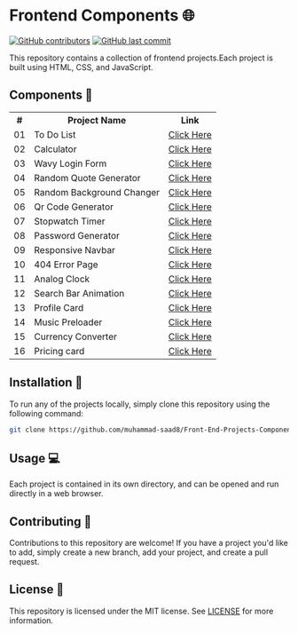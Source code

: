 # Frontend Components 🌐

[![GitHub contributors](https://img.shields.io/github/contributors/muhammad-saad8/Front-End-Projects-Components)](https://github.com/muhammad-saad8/Front-End-Projects-Components/graphs/contributors)
[![GitHub last commit](https://img.shields.io/github/last-commit/muhammad-saad8/Front-End-Projects-Components)](https://github.com/muhammad-saad8/Front-End-Projects-Components/commits/master)

This repository contains a collection of frontend projects.Each project is built using HTML, CSS, and JavaScript.

## Components 📂

<table>
    <tr>
        <th>#</th>
        <th>Project Name</th>
        <th>Link</th>
    </tr>
    <tr>
        <td>01</td>
        <td>To Do List</td>
        <td><a href="./project-1_to_do_list">Click Here</a></td>
    </tr>
    <tr>
        <td>02</td>
        <td>Calculator</td>
        <td><a href="./project-2_calculator">Click Here</a></td>
    </tr>
    <tr>
        <td>03</td>
        <td>Wavy Login Form</td>
        <td><a href="./project-3_wavy_login_form">Click Here</a></td>
    </tr>
    <tr>
        <td>04</td>
        <td>Random Quote Generator</td>
        <td><a href="./project-4_random_quote_generator">Click Here</a></td>
    </tr>
    <tr>
        <td>05</td>
        <td>Random Background Changer</td>
        <td><a href="./project-5_random_color_changer">Click Here</a></td>
    </tr>
    <tr>
        <td>06</td>
        <td>Qr Code Generator</td>
        <td><a href="./project-6_qr_code_generator">Click Here</a></td>
    </tr>
    <tr>
        <td>07</td>
        <td>Stopwatch Timer</td>
        <td><a href="./project-7_stopwatch_timer">Click Here</a></td>
    </tr>
    <tr>
        <td>08</td>
        <td>Password Generator</td>
        <td><a href="./project-8_password_generator">Click Here</a></td>
    </tr>
    <tr>
        <td>09</td>
        <td>Responsive Navbar</td>
        <td><a href="./project-9_responsive_navbar">Click Here</a></td>
    </tr>
    <tr>
        <td>10</td>
        <td>404 Error Page</td>
        <td><a href="./project-10_404_error_page">Click Here</a></td>
    </tr>
    <tr>
        <td>11</td>
        <td>Analog Clock</td>
        <td><a href="./project-11_analog_clock">Click Here</a></td>
    </tr>
    <tr>
        <td>12</td>
        <td>Search Bar Animation</td>
        <td><a href="./project-12_Search_bar _animation">Click Here</a></td>
    </tr>
    <tr>
        <td>13</td>
        <td>Profile Card</td>
        <td><a href="./project-13_profile_card">Click Here</a></td>
    </tr>
    <tr>
        <td>14</td>
        <td>Music Preloader</td>
        <td><a href="./project-14_music_loader">Click Here</a></td>
    </tr>
    <tr>
        <td>15</td>
        <td>Currency Converter</td>
        <td><a href="./project-15_currency_converter">Click Here</a></td>
    </tr>
    <tr>
        <td>16</td>
        <td>Pricing card</td>
        <td><a href="./project-16_pricing_component">Click Here</a></td>
    </tr>
</table>



## Installation 🚀

To run any of the projects locally, simply clone this repository using the following command:

```bash
git clone https://github.com/muhammad-saad8/Front-End-Projects-Components.git
```

## Usage 💻

Each project is contained in its own directory, and can be opened and run directly in a web browser.

## Contributing 🤝

Contributions to this repository are welcome! If you have a project you'd like to add, simply create a new branch, add your project, and create a pull request.

## License 📝

This repository is licensed under the MIT license. See [LICENSE](/LICENSE) for more information.
